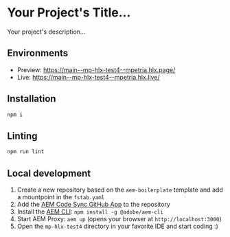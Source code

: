 # Your Project's Title...
Your project's description...

## Environments
- Preview: https://main--mp-hlx-test4--mpetria.hlx.page/
- Live: https://main--mp-hlx-test4--mpetria.hlx.live/

## Installation

```sh
npm i
```

## Linting

```sh
npm run lint
```

## Local development

1. Create a new repository based on the `aem-boilerplate` template and add a mountpoint in the `fstab.yaml`
1. Add the [AEM Code Sync GitHub App](https://github.com/apps/aem-code-sync) to the repository
1. Install the [AEM CLI](https://github.com/adobe/helix-cli): `npm install -g @adobe/aem-cli`
1. Start AEM Proxy: `aem up` (opens your browser at `http://localhost:3000`)
1. Open the `mp-hlx-test4` directory in your favorite IDE and start coding :)
